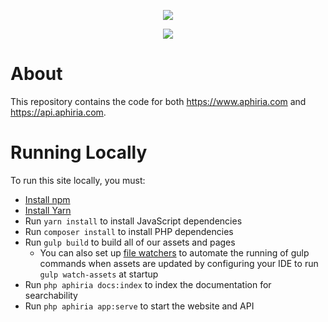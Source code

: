 <p align="center"><a href="https://www.aphiria.com" target="_blank" title="Aphiria"><img src="https://www.aphiria.com/images/aphiria-logo.svg"></a></p>

<p align="center">
<a href="https://travis-ci.com/aphiria/aphiria.com"><img src="https://travis-ci.com/aphiria/aphiria.com.svg?branch=master"></a>
</p>

# About

This repository contains the code for both https://www.aphiria.com and https://api.aphiria.com.

# Running Locally

To run this site locally, you must:

* [Install npm](https://www.npmjs.com/get-npm)
* [Install Yarn](https://yarnpkg.com/lang/en/docs/install)
* Run `yarn install` to install JavaScript dependencies
* Run `composer install` to install PHP dependencies
* Run `gulp build` to build all of our assets and pages
  * You can also set up [file watchers](https://www.jetbrains.com/help/phpstorm/settings-tools-startup-tasks.html) to automate the running of gulp commands when assets are updated by configuring your IDE to run `gulp watch-assets` at startup
* Run `php aphiria docs:index` to index the documentation for searchability
* Run `php aphiria app:serve` to start the website and API
